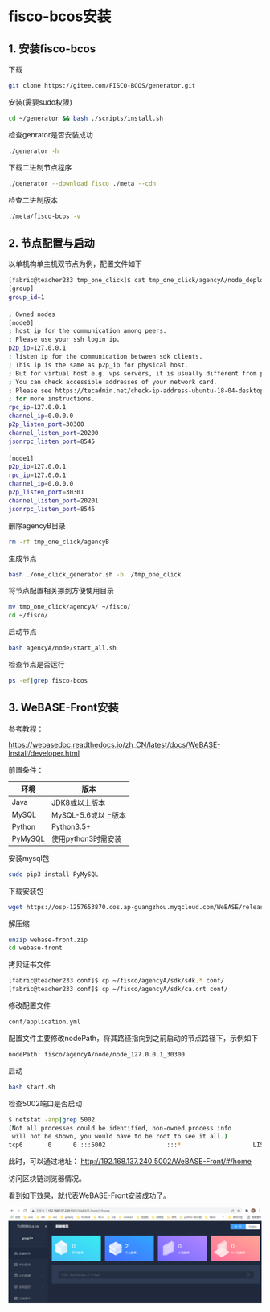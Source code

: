 # fisco-bcos安装



## 1. 安装fisco-bcos

下载

```sh
git clone https://gitee.com/FISCO-BCOS/generator.git
```

安装(需要sudo权限)

```sh
cd ~/generator && bash ./scripts/install.sh
```

检查genrator是否安装成功

```sh
./generator -h
```



下载二进制节点程序

```sh
./generator --download_fisco ./meta --cdn
```

检查二进制版本

```sh
./meta/fisco-bcos -v
```



## 2. 节点配置与启动



以单机构单主机双节点为例，配置文件如下

```sh
[fabric@teacher233 tmp_one_click]$ cat tmp_one_click/agencyA/node_deployment.ini 
[group]
group_id=1

; Owned nodes
[node0]
; host ip for the communication among peers.
; Please use your ssh login ip.
p2p_ip=127.0.0.1
; listen ip for the communication between sdk clients.
; This ip is the same as p2p_ip for physical host.
; But for virtual host e.g. vps servers, it is usually different from p2p_ip.
; You can check accessible addresses of your network card.
; Please see https://tecadmin.net/check-ip-address-ubuntu-18-04-desktop/
; for more instructions.
rpc_ip=127.0.0.1
channel_ip=0.0.0.0
p2p_listen_port=30300
channel_listen_port=20200
jsonrpc_listen_port=8545

[node1]
p2p_ip=127.0.0.1
rpc_ip=127.0.0.1
channel_ip=0.0.0.0
p2p_listen_port=30301
channel_listen_port=20201
jsonrpc_listen_port=8546

```

删除agencyB目录

```sh
rm -rf tmp_one_click/agencyB
```

生成节点

```sh
bash ./one_click_generator.sh -b ./tmp_one_click
```

将节点配置相关挪到方便使用目录

```sh
mv tmp_one_click/agencyA/ ~/fisco/
cd ~/fisco/
```

启动节点

```sh
bash agencyA/node/start_all.sh
```

检查节点是否运行

```sh
ps -ef|grep fisco-bcos
```



## 3. WeBASE-Front安装

参考教程：

https://webasedoc.readthedocs.io/zh_CN/latest/docs/WeBASE-Install/developer.html

前置条件：

| 环境    | 版本                |
| ------- | ------------------- |
| Java    | JDK8或以上版本      |
| MySQL   | MySQL-5.6或以上版本 |
| Python  | Python3.5+          |
| PyMySQL | 使用python3时需安装 |

安装mysql包

```sh
sudo pip3 install PyMySQL
```

下载安装包

```sh
wget https://osp-1257653870.cos.ap-guangzhou.myqcloud.com/WeBASE/releases/download/v1.5.4/webase-front.zip
```

解压缩

```sh
unzip webase-front.zip
cd webase-front
```

拷贝证书文件

```sh
[fabric@teacher233 conf]$ cp ~/fisco/agencyA/sdk/sdk.* conf/
[fabric@teacher233 conf]$ cp ~/fisco/agencyA/sdk/ca.crt conf/

```

修改配置文件

```s
conf/application.yml 
```

配置文件主要修改nodePath，将其路径指向到之前启动的节点路径下，示例如下

```sh
nodePath: fisco/agencyA/node/node_127.0.0.1_30300
```

启动
```sh
bash start.sh
```

检查5002端口是否启动

```sh
$ netstat -anp|grep 5002
(Not all processes could be identified, non-owned process info
 will not be shown, you would have to be root to see it all.)
tcp6       0      0 :::5002                 :::*                    LISTEN      5452/java  
```

此时，可以通过地址：
http://192.168.137.240:5002/WeBASE-Front/#/home

访问区块链浏览器情况。

看到如下效果，就代表WeBASE-Front安装成功了。

![image-20220315160629561](images/fisco-webase-front.png)